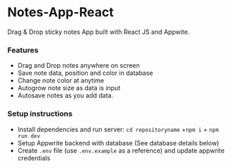 # Notes-App-React

Drag & Drop sticky notes App built with React JS and Appwite.

### Features

-   Drag and Drop notes anywhere on screen
-   Save note data, position and color in database
-   Change note color at anytime
-   Autogrow note size as data is input
-   Autosave notes as you add data.

### Setup instructions

-   Install dependencies and run server: `cd repositoryname` +`npm i` + `npm run dev`
-   Setup Appwrite backend with database (See database details below)
-   Create `.env` file (use `.env.example` as a reference) and update appwrite credentials
